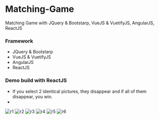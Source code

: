 # Matching-Game
Matching Game with JQuery &amp; Bootstarp, VueJS &amp; VuetifyJS, AngularJS, ReactJS

### Framework 
- JQuery &amp; Bootstarp
- VueJS &amp; VuetifyJS
- AngularJS
- ReactJS

### Demo build with ReactJS
- If you select 2 identical pictures, they disappear and if all of them disappear, you win.
- 
![r1](https://user-images.githubusercontent.com/71135805/214021366-21f47dbf-47e5-4d44-820e-f297495e9f07.png)
![r2](https://user-images.githubusercontent.com/71135805/214021378-fdeb88c8-b94a-45c9-bdcf-5fdaa7212921.png)
![r3](https://user-images.githubusercontent.com/71135805/214021394-17b39239-c477-4f3e-8f0f-1865b2c6e789.png)
![r4](https://user-images.githubusercontent.com/71135805/214021409-8541a4b8-fc03-4a05-b597-075ae8ac1a4e.png)
![r5](https://user-images.githubusercontent.com/71135805/214021422-5e6a0599-3942-40d1-9d61-7ef193b4769b.png)
![r6](https://user-images.githubusercontent.com/71135805/214021437-aa23ceee-8b7c-40d9-9cc8-89d84b9fe78f.png)
